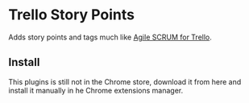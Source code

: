 # Trello Story Points

Adds story points and tags much like [Agile SCRUM for Trello](http://xaviesteve.com/5109/agile-scrum-trello-boards/).

## Install

This plugins is still not in the Chrome store, download it from here and install
it manually in he Chrome extensions manager.
